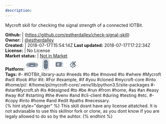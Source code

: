 ```yaml
---
description: 
---
```

Mycroft skill for checking the signal strength of a connected IOTBit.

**Github:** | (https://github.com/estherdalley/check-signal-skill)  
**Owner:** | [@estherdalley](https://github.com/estherdalley)  
**Created:** | 2018-07-17T15:54:14Z  **Last updated:** 2018-07-17T17:22:34Z  
**License:** | No License  
**Market status:** | [Not in Market](https://market.mycroft.ai/skill/)  
**Platform:**   ![](.gitbook/assets/mark-1-icon.png)  ![](.gitbook/assets/mark-2-icon.png)  ![](.gitbook/assets/picroft-icon.png)  ![](.gitbook/assets/kde.png)   
**Tags:** \#- \#IOTBit_library-auto \#needs \#to \#be \#moved \#to \#where \#Mycroft \#will \#look \#for \#it: \#For \#example, \#if \#you \#cloned \#mycroft-core \#into \#home/pi/: \#/home/pi/mycroft-core/.venv/lib/python3.5/site-packages \#- \#startMycroft.sh \#is \#designed \#to \#be \#run \#from \#home, \#as \#an \#easy \#way \#of \#starting \#the \#venv \#and \#cli-client \#during \#testing \#etc. \#- \#copy \#into \#home \#and \#edit \#paths \#necessary.   
{% hint style="danger" %}
This skill dosnt have any license attatched. It is not adviasable to use this skillnor fork or clone, as you dont know if you are legaly allowed to do so by the auhtor.
{% endhint %}
